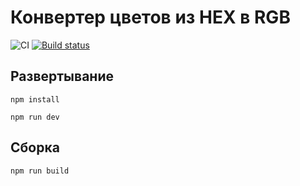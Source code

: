 Конвертер цветов из HEX в RGB
===

![CI](https://github.com/pryanikkun/hextorgb/actions/workflows/web.yml/badge.svg)
[![Build status](https://ci.appveyor.com/api/projects/status/xvmesmjepwvqvwjx?svg=true)](https://ci.appveyor.com/project/pryanikkun/hextorgb)

## Развертывание

```npm install```

```npm run dev```

## Сборка

```npm run build```
